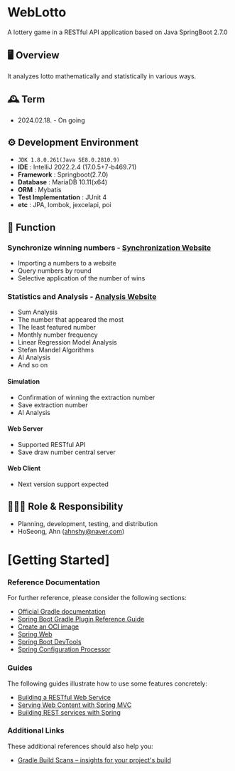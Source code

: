 # WebLotto
A lottery game in a RESTful API application based on Java SpringBoot 2.7.0

## 🖥️ Overview
It analyzes lotto mathematically and statistically in various ways.
<br>

## 🕰️ Term
* 2024.02.18. - On going

## ⚙️ Development Environment
- `JDK 1.8.0.261(Java SE8.0.2810.9)`
- **IDE** : IntelliJ 2022.2.4 (17.0.5+7-b469.71)
- **Framework** : Springboot(2.7.0)
- **Database** : MariaDB 10.11(x64)
- **ORM** : Mybatis
- **Test Implementation** : JUnit 4
- **etc** :  JPA, lombok, jexcelapi, poi

## 📌 Function
### Synchronize winning numbers - <a href="https://dhlottery.co.kr/" >Synchronization Website</a>
- Importing a numbers to a website
- Query numbers by round
- Selective application of the number of wins

### Statistics and Analysis - <a href="https://dhlottery.co.kr/" >Analysis Website</a>
- Sum Analysis
- The number that appeared the most
- The least featured number
- Monthly number frequency
- Linear Regression Model Analysis
- Stefan Mandel Algorithms
- AI Analysis
- And so on

#### Simulation
- Confirmation of winning the extraction number
- Save extraction number
- AI Analysis

#### Web Server
- Supported RESTful API
- Save draw number central server

#### Web Client
- Next version support expected

## 🧑‍🤝‍🧑 Role & Responsibility
* Planning, development, testing, and distribution
* HoSeong, Ahn (ahnshy@naver.com)


# [Getting Started]

### Reference Documentation

For further reference, please consider the following sections:

* [Official Gradle documentation](https://docs.gradle.org)
* [Spring Boot Gradle Plugin Reference Guide](https://docs.spring.io/spring-boot/docs/2.7.9/gradle-plugin/reference/html/)
* [Create an OCI image](https://docs.spring.io/spring-boot/docs/2.7.9/gradle-plugin/reference/html/#build-image)
* [Spring Web](https://docs.spring.io/spring-boot/docs/2.7.9/reference/htmlsingle/#web)
* [Spring Boot DevTools](https://docs.spring.io/spring-boot/docs/2.7.9/reference/htmlsingle/#using.devtools)
* [Spring Configuration Processor](https://docs.spring.io/spring-boot/docs/2.7.9/reference/htmlsingle/#appendix.configuration-metadata.annotation-processor)

### Guides

The following guides illustrate how to use some features concretely:

* [Building a RESTful Web Service](https://spring.io/guides/gs/rest-service/)
* [Serving Web Content with Spring MVC](https://spring.io/guides/gs/serving-web-content/)
* [Building REST services with Spring](https://spring.io/guides/tutorials/rest/)

### Additional Links

These additional references should also help you:

* [Gradle Build Scans – insights for your project's build](https://scans.gradle.com#gradle)


